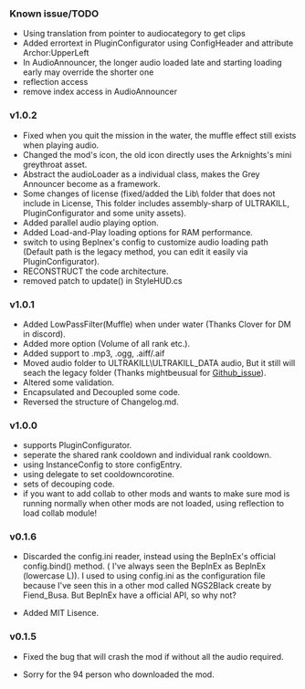 ### Known issue/TODO
- Using translation from pointer to audiocategory to get clips
- Added errortext in PluginConfigurator using ConfigHeader and attribute Archor:UpperLeft
- In AudioAnnouncer, the longer audio loaded late and starting loading early may override the shorter one 
- reflection access
- remove index access in AudioAnnouncer

### v1.0.2
- Fixed when you quit the mission in the water, the muffle effect still exists when playing audio.
- Changed the mod's icon, the old icon directly uses the Arknights's mini greythroat asset.
- Abstract the audioLoader as a individual class, makes the Grey Announcer become as a framework.
- Some changes of license (fixed/added the Lib\ folder that does not include in License, This folder includes assembly-sharp of ULTRAKILL, PluginConfigurator and some unity assets).
- Added parallel audio playing option.
- Added Load-and-Play loading options for RAM performance.
- switch to using BepInex's config to customize audio loading path (Default path is the legacy method, you can edit it easily via PluginConfigurator).
- RECONSTRUCT the code architecture.
- removed patch to update() in StyleHUD.cs

### v1.0.1
- Added LowPassFilter(Muffle) when under water (Thanks Clover for DM in discord).
- Added more option (Volume of all rank etc.).
- Added support to .mp3, .ogg, .aiff/.aif
- Moved audio folder to ULTRAKILL\ULTRAKILL_DATA audio, But it still will seach the legacy folder (Thanks mightbeusual for [Github_issue](https://github.com/greycsont/GreyAnnouncer/issues/1)).
- Altered some validation.
- Encapsulated and Decoupled some code.
- Reversed the structure of Changelog.md.

### v1.0.0
- supports PluginConfigurator.
- seperate the shared rank cooldown and individual rank cooldown.
- using InstanceConfig to store configEntry.
- using delegate to set cooldowncorotine.
- sets of decouping code.
- if you want to add collab to other mods and wants to make sure mod is running normally when other mods are not loaded, using reflection to load collab module!

### v0.1.6
- Discarded the config.ini reader, instead using the BepInEx's official config.bind() method. ( I've always seen the BepInEx as BeplnEx (lowercase L)). I used to using config.ini as the configuration file because I've seen this in a other mod called NGS2Black create by Fiend_Busa. But BepInEx have a official API, so why not?

- Added MIT Lisence.

### v0.1.5
- Fixed the bug that will crash the mod if without all the audio required.

- Sorry for the 94 person who downloaded the mod.






